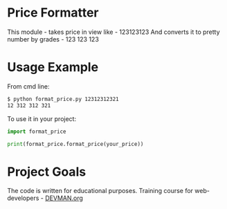 # Price Formatter

This module - takes price in view like - 123123123
And converts it to pretty number by grades - 123 123 123

# Usage Example
From cmd line:

```bash
$ python format_price.py 12312312321
12 312 312 321
```

To use it in your project:

```python
import format_price

print(format_price.format_price(your_price))
```

# Project Goals

The code is written for educational purposes. Training course for web-developers - [DEVMAN.org](https://devman.org)
